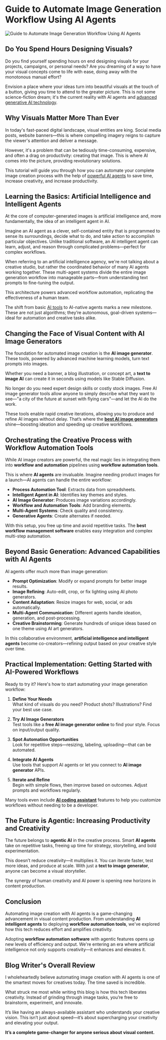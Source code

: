 # Guide to Automate Image Generation Workflow Using AI Agents

![Guide to Automate Image Generation Workflow Using AI Agents](https://admin.groupify.ai/assets/bb35de72-72c3-4189-95c2-60b554821d38)

## Do You Spend Hours Designing Visuals?

Do you find yourself spending hours on end designing visuals for your projects, campaigns, or personal needs? Are you dreaming of a way to have your visual concepts come to life with ease, doing away with the monotonous manual effort?

Envision a place where your ideas turn into beautiful visuals at the touch of a button, giving you time to attend to the greater picture. This is not some science-fiction dream; it's the current reality with AI agents and [advanced generative AI technology](https://groupify.ai/generative-ai).

## Why Visuals Matter More Than Ever

In today's fast-paced digital landscape, visual entities are king. Social media posts, website banners—this is where compelling imagery reigns to capture the viewer's attention and deliver a message.

However, it's a problem that can be tediously time-consuming, expensive, and often a drag on productivity: creating that image. This is where AI comes into the picture, providing revolutionary solutions.

This tutorial will guide you through how you can automate your complete image creation process with the help of [powerful AI agents](https://groupify.ai/multimodal-ai-tools) to save time, increase creativity, and increase productivity.


## Learning the Basics: Artificial Intelligence and Intelligent Agents

At the core of computer-generated images is artificial intelligence and, more fundamentally, the idea of an intelligent agent in AI. 

Imagine an AI agent as a clever, self-contained entity that is programmed to sense its surroundings, decide what to do, and take action to accomplish particular objectives. Unlike traditional software, an AI intelligent agent can learn, adjust, and reason through complicated problems—perfect for complex workflows.

When referring to an artificial intelligence agency, we're not talking about a creative studio, but rather the coordinated behavior of many AI agents working together. These multi-agent systems divide the entire image generation workflow into manageable parts—from understanding text prompts to fine-tuning the output.

This architecture powers advanced workflow automation, replicating the effectiveness of a human team.

The shift from basic [AI tools](https://groupify.ai/free-ai-tools) to AI-native agents marks a new milestone. These are not just algorithms; they’re autonomous, goal-driven systems—ideal for automation and creative tasks alike.


## Changing the Face of Visual Content with AI Image Generators

The foundation for automated image creation is the **AI image generator**. These tools, powered by advanced machine learning models, turn text prompts into images.

Whether you need a banner, a blog illustration, or concept art, a **text to image AI** can create it in seconds using models like Stable Diffusion.

No longer do you need expert design skills or costly stock images. Free AI image generator tools allow anyone to simply describe what they want to see—"a city of the future at sunset with flying cars"—and let the AI do the work.

These tools enable rapid creative iterations, allowing you to produce and refine AI images without delay. That’s where the [**best AI image generators**](https://groupify.ai/ai-image-generators) shine—boosting ideation and speeding up creative workflows.


## Orchestrating the Creative Process with Workflow Automation Tools

While AI image creators are powerful, the real magic lies in integrating them into **workflow and automation** pipelines using **workflow automation tools**.

This is where **AI agents** are invaluable. Imagine needing product images for a launch—AI agents can handle the entire workflow:

- **Process Automation Tool**: Extracts data from spreadsheets.
- **Intelligent Agent in AI**: Identifies key themes and styles.
- **AI Image Generator**: Produces image variations accordingly.
- **Workflow and Automation Tools**: Add branding elements.
- **Multi-Agent Systems**: Check quality and consistency.
- **Generative Agents**: Create alternates if needed.

With this setup, you free up time and avoid repetitive tasks. The **best workflow management software** enables easy integration and complex multi-step automation.


## Beyond Basic Generation: Advanced Capabilities with AI Agents

AI agents offer much more than image generation:

- **Prompt Optimization**: Modify or expand prompts for better image results.
- **Image Refining**: Auto-edit, crop, or fix lighting using AI photo generators.
- **Content Adaptation**: Resize images for web, social, or ads automatically.
- **Multi-Agent Communication**: Different agents handle ideation, generation, and post-processing.
- **Creative Brainstorming**: Generate hundreds of unique ideas based on one theme using AI art generators.

In this collaborative environment, **artificial intelligence and intelligent agents** become co-creators—refining output based on your creative style over time.


## Practical Implementation: Getting Started with AI-Powered Workflows

Ready to try it? Here's how to start automating your image generation workflow:

1. **Define Your Needs**  
   What kind of visuals do you need? Product shots? Illustrations? Find your best use case.

2. **Try AI Image Generators**  
   Test tools like a **free AI image generator online** to find your style. Focus on input/output quality.

3. **Spot Automation Opportunities**  
   Look for repetitive steps—resizing, labeling, uploading—that can be automated.

4. **Integrate AI Agents**  
   Use tools that support AI agents or let you connect to **AI image generator** APIs.

5. **Iterate and Refine**  
   Begin with simple flows, then improve based on outcomes. Adjust prompts and workflows regularly.

Many tools even include [**AI coding assistant**](https://groupify.ai/ai-code-assistants) features to help you customize workflows without needing to be a developer.


## The Future is Agentic: Increasing Productivity and Creativity

The future belongs to **agentic AI** in the creative process. Smart **AI agents** take on repetitive tasks, freeing up time for strategy, storytelling, and bold experimentation.

This doesn’t reduce creativity—it multiplies it. You can iterate faster, test more ideas, and produce at scale. With just a **text to image generator**, anyone can become a visual storyteller.

The synergy of human creativity and AI power is opening new horizons in content production.


## Conclusion

Automating image creation with AI agents is a game-changing advancement in visual content production. From understanding **AI intelligent agents** to deploying **workflow automation tools**, we've explored how this tech reduces effort and amplifies creativity.

Adopting **workflow automation software** with agentic features opens up new levels of efficiency and output. We're entering an era where artificial intelligence not only supports creativity—it enhances and elevates it.


## Blog Writer's Overall Review

I wholeheartedly believe automating image creation with AI agents is one of the smartest moves for creatives today. The time saved is incredible.

What struck me most while writing this blog is how this tech liberates creativity. Instead of grinding through image tasks, you’re free to brainstorm, experiment, and innovate.

It’s like having an always-available assistant who understands your creative vision. This isn’t just about speed—it’s about supercharging your creativity and elevating your output.

**It’s a complete game-changer for anyone serious about visual content.**
